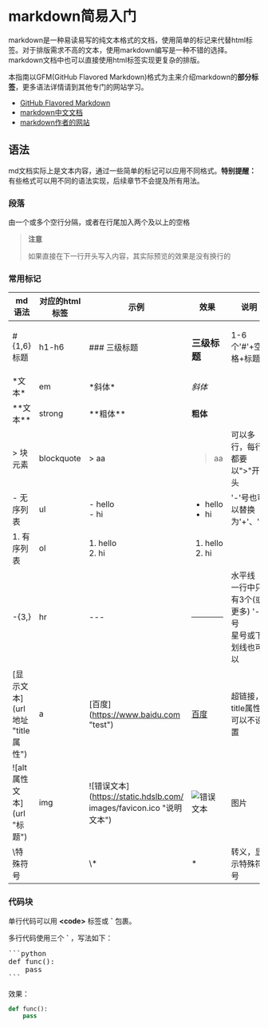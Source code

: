 # markdown简易入门

markdown是一种易读易写的纯文本格式的文档，使用简单的标记来代替html标签。对于排版需求不高的文本，使用markdown编写是一种不错的选择。markdown文档中也可以直接使用html标签实现更复杂的排版。

本指南以GFM(GitHub Flavored Markdown)格式为主来介绍markdown的**部分标签**，更多语法详情请到其他专门的网站学习。

- [GitHub Flavored Markdown](https://github.github.com/gfm/)
- [markdown中文文档](https://markdown-zh.readthedocs.io/en/latest/)
- [markdown作者的网站](https://daringfireball.net/projects/markdown/)

## 语法

md文档实际上是文本内容，通过一些简单的标记可以应用不同格式。**特别提醒：** 有些格式可以用不同的语法实现，后续章节不会提及所有用法。

### 段落
由一个或多个空行分隔，或者在行尾加入两个及以上的空格

> **注意**
>
> 如果直接在下一行开头写入内容，其实际预览的效果是没有换行的

### 常用标记

|md语法|对应的html标签|示例|效果|说明|
|-|-|-|-|-|
|#{1,6} 标题|h1-h6|### 三级标题|<h3 class="notitle">三级标题</h3>|1-6个'#'+空格+标题|
|\*文本\*|em|\*斜体\*|*斜体*||
|\*\*文本\*\*|strong|\*\*粗体\*\*|**粗体**||
|> 块元素|blockquote|> aa|<blockquote>aa</blockquote>|可以多行，每行都要以">"开头|
|- 无序列表|ul|- hello<br>- hi|<ul><li>hello</li><li>hi</li></ul>|'-'号也可以替换为'+'、'*'|
|1. 有序列表|ol|1. hello<br>2. hi|<ol><li>hello</li><li>hi</li></ol>||
|-{3,}|hr|---|<hr/>|水平线<br>一行中只有3个(或更多) '-' 号<br>星号或下划线也可以|
|\[显示文本\](url地址 "title属性")|a|\[百度\](https://www.baidu.com "test")|[百度](https://www.baidu.com "test")|超链接，title属性可以不设置|
|!\[alt属性文本\](url "标题")|img|!\[错误文本\](https://static.hdslb.com/<br>images/favicon.ico "说明文本")|![错误文本](https://static.hdslb.com/images/favicon.ico "说明文本")|图片|
|\特殊符号||\\*|\*|转义，显示特殊符号|

### 代码块

单行代码可以用 **\<code\>** 标签或 **`** 包裹。

多行代码使用三个 **`** ，写法如下：

<pre>```python
def func():
    pass
```</pre>

效果：

```python
def func():
    pass
```

